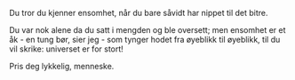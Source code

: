 Du tror du kjenner ensomhet,
når du bare såvidt har nippet til det bitre.

Du var nok alene da du satt i mengden og ble oversett;
men ensomhet er et åk - en tung bør, sier jeg -
som tynger hodet fra øyeblikk til øyeblikk,
til du vil skrike: universet er for stort!

Pris deg lykkelig, menneske.
